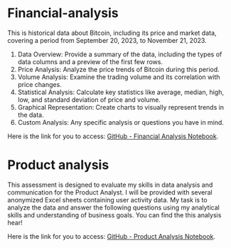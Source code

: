 # Financial-analysis

This is historical data about Bitcoin, including its price and market data, covering a period from September 20, 2023, to November 21, 2023.

1. Data Overview: Provide a summary of the data, including the types of data columns and a preview of the first few rows.
2. Price Analysis: Analyze the price trends of Bitcoin during this period.
3. Volume Analysis: Examine the trading volume and its correlation with price changes.
4. Statistical Analysis: Calculate key statistics like average, median, high, low, and standard deviation of price and volume.
5. Graphical Representation: Create charts to visually represent trends in the data.
6. Custom Analysis: Any specific analysis or questions you have in mind.


Here is the link for you to access: [GitHub - Financial Analysis Notebook](https://github.com/Slmaking/Financial-analysis/blob/468d0e294180be73f8b62bb9c25fcee55ec56452/Financial_models.ipynb
).

# Product analysis 

This assessment is designed to evaluate my skills in data analysis and communication for the Product Analyst. I will be provided with several anonymized Excel sheets containing user activity data. My task is to analyze the data and answer the following questions using my analytical skills and understanding of business goals.
You can find the this analysis hear!

Here is the link for you to access: [GitHub - Product Analysis Notebook](https://github.com/Slmaking/Financial-analysis/blob/bedbe1403a77f54932c7efe30e7e6a64fdf99b3a/ProductAnalysis.ipynb).





